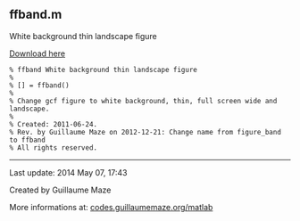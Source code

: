 ## ffband.m ##
White background thin landscape figure

[Download here](http://guillaumemaze.googlecode.com/svn/trunk/matlab/codes/graphicxFigures/ffband.m)

```
% ffband White background thin landscape figure
%
% [] = ffband()
% 
% Change gcf figure to white background, thin, full screen wide and landscape.
%
% Created: 2011-06-24.
% Rev. by Guillaume Maze on 2012-12-21: Change name from figure_band to ffband
% All rights reserved.
```

---

Last update: 2014 May 07, 17:43

Created by Guillaume Maze

More informations at: [codes.guillaumemaze.org/matlab](http://codes.guillaumemaze.org/matlab)
